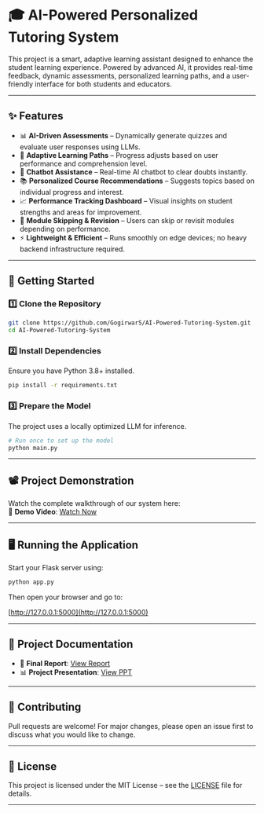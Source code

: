 
# 🎓 AI-Powered Personalized Tutoring System

This project is a smart, adaptive learning assistant designed to enhance the student learning experience. Powered by advanced AI, it provides real-time feedback, dynamic assessments, personalized learning paths, and a user-friendly interface for both students and educators.

---

## ✨ Features

- 📊 **AI-Driven Assessments** – Dynamically generate quizzes and evaluate user responses using LLMs.  
- 🧠 **Adaptive Learning Paths** – Progress adjusts based on user performance and comprehension level.  
- 💬 **Chatbot Assistance** – Real-time AI chatbot to clear doubts instantly.  
- 📚 **Personalized Course Recommendations** – Suggests topics based on individual progress and interest.  
- 📈 **Performance Tracking Dashboard** – Visual insights on student strengths and areas for improvement.  
- 🔁 **Module Skipping & Revision** – Users can skip or revisit modules depending on performance.  
- ⚡ **Lightweight & Efficient** – Runs smoothly on edge devices; no heavy backend infrastructure required.

---

## 🚀 Getting Started

### 1️⃣ Clone the Repository
```bash
git clone https://github.com/GogirwarS/AI-Powered-Tutoring-System.git
cd AI-Powered-Tutoring-System
```

### 2️⃣ Install Dependencies
Ensure you have Python 3.8+ installed.
```bash
pip install -r requirements.txt
```

### 3️⃣ Prepare the Model
The project uses a locally optimized LLM for inference.
```bash
# Run once to set up the model
python main.py
```

---
## 📽️ Project Demonstration

Watch the complete walkthrough of our system here:  
🎥 **Demo Video**: [Watch Now](https://drive.google.com/file/d/1j-NK_xT0kVQlI_1CuA8y8KtiSWunL4XY/view?usp=sharing)

---

## 🖥️ Running the Application

Start your Flask server using:

```bash
python app.py
```

Then open your browser and go to:

[http://127.0.0.1:5000](http://127.0.0.1:5000)

---

## 📄 Project Documentation

- 📘 **Final Report**: [View Report](https://drive.google.com/file/d/1JswsQXyTuEKJ55h4D00nIs7fLidGgdlZ/view?usp=sharing)  
- 📊 **Project Presentation**: [View PPT](https://drive.google.com/file/d/1xrCkmmisPvrbDyK5mI_bkB3RikvnmBF5/view?usp=sharing)

---

## 🤝 Contributing

Pull requests are welcome! For major changes, please open an issue first to discuss what you would like to change.

---

## 📜 License

This project is licensed under the MIT License – see the [LICENSE](LICENSE) file for details.

---
